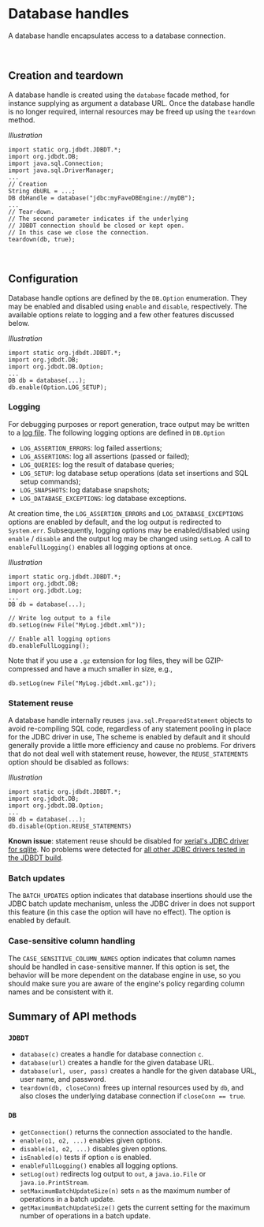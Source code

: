 # Database handles

A database handle encapsulates access to a database 
connection.

&nbsp;<a name="Creation"></a>
## Creation and teardown

A database handle is created using the `database` facade method, for instance
supplying as argument a database URL. Once the database handle is no longer required,
internal resources may be freed up using the `teardown` method.

*Illustration*

	import static org.jdbdt.JDBDT.*;
	import org.jdbdt.DB; 
	import java.sql.Connection;
	import java.sql.DriverManager;
	...
	// Creation
	String dbURL = ...;
	DB dbHandle = database("jdbc:myFaveDBEngine://myDB");
	...
	// Tear-down.
	// The second parameter indicates if the underlying 
	// JDBDT connection should be closed or kept open.
	// In this case we close the connection.
	teardown(db, true);

&nbsp;<a name="Configuration"></a>
## Configuration 

Database handle options are defined by the `DB.Option` enumeration.
They may be enabled and disabled using  `enable` and `disable`, respectively. 
The available options relate to logging and a few other features discussed below. 

*Illustration*

    import static org.jdbdt.JDBDT.*;
    import org.jdbdt.DB;
    import org.jdbdt.DB.Option;
    ...
	DB db = database(...);
	db.enable(Option.LOG_SETUP);

<a name="Logging"></a>
### Logging


For debugging purposes or report generation, trace output may be written to a [log file](Logs.html).
The following logging options are defined in `DB.Option`

* `LOG_ASSERTION_ERRORS`: log failed assertions;
* `LOG_ASSERTIONS`: log all assertions (passed or failed);
* `LOG_QUERIES`: log the result of database queries;
* `LOG_SETUP`: log database setup operations (data set insertions and SQL setup commands);
* `LOG_SNAPSHOTS`: log database snapshots;
* `LOG_DATABASE_EXCEPTIONS`: log database exceptions.

At creation time, the `LOG_ASSERTION_ERRORS` and `LOG_DATABASE_EXCEPTIONS` options are enabled by default, and the log output is redirected to `System.err`. 
Subsequently, logging options may be enabled/disabled using `enable` / `disable` 
and the output log may be changed using `setLog`.
A call to `enableFullLogging()` enables all logging options at once.

*Illustration*

	import static org.jdbdt.JDBDT.*;
    import org.jdbdt.DB;
    import org.jdbdt.Log;
    ...
	DB db = database(...);

	// Write log output to a file
	db.setLog(new File("MyLog.jdbdt.xml"));
	
	// Enable all logging options
	db.enableFullLogging();

Note that if you use a `.gz` extension for log files, they will be GZIP-compressed and have a much smaller in size, e.g.,

	db.setLog(new File("MyLog.jdbdt.xml.gz"));

<a name="StatementReuse"></a>
### Statement reuse

A database handle internally reuses `java.sql.PreparedStatement` objects
to avoid re-compiling SQL code, regardless of any statement pooling in place
for the JDBC driver in use,  The scheme is enabled by default and 
it should generally provide a little more efficiency and cause no problems.
For drivers that do not deal well with statement reuse, however,
the `REUSE_STATEMENTS` option should be disabled as follows:

*Illustration*

    import static org.jdbdt.JDBDT.*;
    import org.jdbdt.DB;
    import org.jdbdt.DB.Option;
    ...
	DB db = database(...);
	db.disable(Option.REUSE_STATEMENTS)

**Known issue**: statement reuse should be disabled for 
[xerial's JDBC driver for sqlite](Compatibility.html#KnownIssues).
No problems were detected for [all other JDBC drivers tested in the JDBDT build](Compatibility.html#Drivers).


<a name="BatchUpdates"></a>
### Batch updates

The `BATCH_UPDATES` option indicates that database insertions should use the JDBC batch update mechanism, unless the JDBC driver in does not support this feature 
(in this case the option will have no effect). The option is enabled by default.

<a name="CaseSensitiveColumnNames"></a>
### Case-sensitive column handling

The `CASE_SENSITIVE_COLUMN_NAMES` option indicates that column names should be handled
in case-sensitive manner. If this option is set, the behavior will be more dependent on the database engine in use, so you should make sure you are aware of the engine's policy regarding column names and be consistent with it.

<a name="SummaryOfMethods"></a>
## Summary of API methods

### `JDBDT`

- `database(c)` creates a handle for database connection `c`.
- `database(url)` creates a handle for the given database URL.
- `database(url, user, pass)` creates a handle for the given database URL, user name, and
password.
- `teardown(db, closeConn)` frees up internal resources used by `db`, and also closes the underlying database connection if `closeConn == true`.

### `DB`

- `getConnection()` returns the connection associated to the handle.
- `enable(o1, o2, ...)` enables given options.
- `disable(o1, o2, ...)` disables given options.
- `isEnabled(o)` tests if option `o` is enabled.
- `enableFullLogging()` enables all logging options.
- `setLog(out)` redirects log output to `out`, a `java.io.File` or `java.io.PrintStream`.
- `setMaximumBatchUpdateSize(n)` sets `n` as the maximum number of operations in a batch update.
- `getMaximumBatchUpdateSize()` gets the current setting for the maximum number of operations in a batch update.
